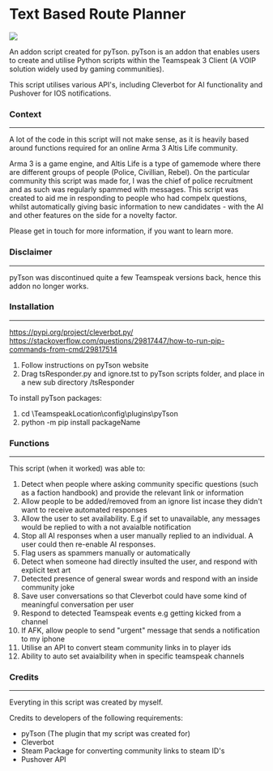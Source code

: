 # Text Based Route Planner

![](https://img.shields.io/github/followers/jackdevo?style=social)

An addon script created for pyTson. pyTson is an addon that enables users to create and utilise Python scripts within the Teamspeak 3 Client
(A VOIP solution widely used by gaming communities).

This script utilises various API's, including Cleverbot for AI functionality and Pushover for IOS notifications.


### Context
----

A lot of the code in this script will not make sense, as it is heavily based around functions required for an online Arma 3 Altis Life community.

Arma 3 is a game engine, and Altis Life is a type of gamemode where there are different groups of people (Police, Civillian, Rebel). On
the particular community this script was made for, I was the chief of police recruitment and as such was regularly spammed with messages.
This script was created to aid me in responding to people who had compelx questions, whilst automatically giving basic information to new
candidates - with the AI and other features on the side for a novelty factor.

Please get in touch for more information, if you want to learn more.

### Disclaimer
----

pyTson was discontinued quite a few Teamspeak versions back, hence this addon no longer works.

### Installation
----

https://pypi.org/project/cleverbot.py/
https://stackoverflow.com/questions/29817447/how-to-run-pip-commands-from-cmd/29817514
1. Follow instructions on pyTson website
2. Drag tsResponder.py and ignore.tst to pyTson scripts folder, and place in a new sub directory /tsResponder

To install pyTson packages:
1. cd \TeamspeakLocation\config\plugins\pyTson
2. python -m pip install packageName

### Functions
----

This script (when it worked) was able to:

1. Detect when people where asking community specific questions (such as a faction handbook) and provide the relevant link or information
2. Allow people to be added/removed from an ignore list incase they didn't want to receive automated responses
3. Allow the user to set availability. E.g if set to unavailable, any messages would be replied to with a not avaialble notification
4. Stop all AI responses when a user manually replied to an individual. A user could then re-enable AI responses.
5. Flag users as spammers manually or automatically
6. Detect when someone had directly insulted the user, and respond with explicit text art
7. Detected presence of general swear words and respond with an inside community joke
8. Save user conversations so that Cleverbot could have some kind of meaningful conversation per user
9. Respond to detected Teamspeak events e.g getting kicked from a channel
10. If AFK, allow people to send "urgent" message that sends a notification to my iphone
11. Utilise an API to convert steam community links in to player ids
12. Ability to auto set avaialbility when in specific teamspeak channels


### Credits
----

Everyting in this script was created by myself.

Credits to developers of the following requirements:
- pyTson (The plugin that my script was created for)
- Cleverbot
- Steam Package for converting community links to steam ID's
- Pushover API